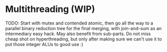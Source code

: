 # Multithreading (WIP)

TODO: Start with mutex and contended atomic, then go all the way to a parallel
      binary reduction tree for the final merging, with join-and-sum as an
      intermediary easy hack. May also benefit from sub-parts. Do not miss cheap
      shot on hyperthreading, but only after making sure we can't use it to
      put those integer ALUs to good use :)
